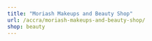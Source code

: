 ```yaml
---
title: "Moriash Makeups and Beauty Shop"
url: /accra/moriash-makeups-and-beauty-shop/
shop: beauty
---
```

